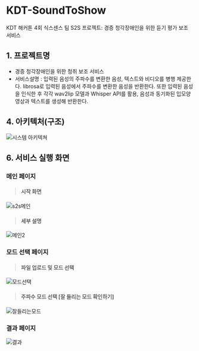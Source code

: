 # KDT-SoundToShow
KDT 해커톤 4회 식스센스 팀 S2S 프로젝트: 경증 청각장애인을 위한 듣기 평가 보조 서비스

## 1. 프로젝트명

- 경증 청각장애인을 위한 청취 보조 서비스
- 서비스설명 : 입력된 음성의 주파수를 변환한 음성, 텍스트와 비디오를 병행 제공한다. librosa로 입력된 음성에서 주파수를 변환한 음성을 반환한다. 또한 입력된 음성을 인식한 후 각각 wav2lip 모델과 Whisper API를 활용, 음성과 동기화된 입모양 영상과 텍스트를 생성해 반환한다. 


## 4. 아키텍처(구조)
![시스템 아키텍쳐](https://github.com/6-Sense-AI/KDT-SoundToShow/assets/81418633/6553dd16-ff09-4cc4-99f4-5aed0994ac29)


## 6. 서비스 실행 화면


###  메인 페이지
> ####  시작 화면

![s2s메인](https://github.com/6-Sense-AI/KDT-SoundToShow/assets/87457244/192b03cd-6dc0-4238-baa6-706517ed9763)
> #### 세부 설명
![메인2](https://github.com/6-Sense-AI/KDT-SoundToShow/assets/87457244/ba6cd995-9255-4ae2-b131-e02f6efad4ea)

### 모드 선택 페이지
> #### 파일 업로드 및 모드 선택
![모드선택](https://github.com/6-Sense-AI/KDT-SoundToShow/assets/87457244/3013cbf6-e2ae-4a0b-86be-a05dbbab2a61)
>#### 주파수 모드 선택  [잘 들리는 모드 확인하기]
![잘들리는모드](https://github.com/6-Sense-AI/KDT-SoundToShow/assets/87457244/13e57463-a1bb-46f7-ad6e-4e5f0349942c)

### 결과 페이지
![결과](https://github.com/6-Sense-AI/KDT-SoundToShow/assets/87457244/91e20b10-8379-469e-bed0-c486813a07f1)
